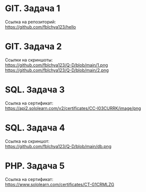 # GIT. Задача 1
  Cсылка на репозиторий:<br> 
    https://github.com/fbIchya123/hello

# GIT. Задача 2
  Ссылки на скриншоты:<br>
    https://github.com/fbIchya123/Q-D/blob/main/1.png<br>
    https://github.com/fbIchya123/Q-D/blob/main/2.png

# SQL. Задача 3
  Ссылка на сертификат:<br>
  https://api2.sololearn.com/v2/certificates/CC-I03CURRK/image/png

# SQL. Задача 4
  Ссылка на скриншот:<br>
    https://github.com/fbIchya123/Q-D/blob/main/db.png

# PHP. Задача 5
  Ссылка на сертификат:<br>
  https://www.sololearn.com/certificates/CT-G1CRMLZG
